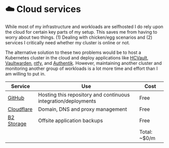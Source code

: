 # :cloud: Cloud services

While most of my infrastructure and workloads are selfhosted I do rely upon the cloud for certain key parts of my setup. This saves me from having to worry about two things. (1) Dealing with chicken/egg scenarios and (2) services I critically need whether my cluster is online or not.

The alternative solution to these two problems would be to host a Kubernetes cluster in the cloud and deploy applications like [HCVault](https://www.vaultproject.io/), [Vaultwarden](https://github.com/dani-garcia/vaultwarden), [ntfy](https://ntfy.sh/), and [Authentik](https://goauthentik.io/). However, maintaining another cluster and monitoring another group of workloads is a lot more time and effort than I am willing to put in.

| Service                                                       | Use                                                            | Cost         |
| ------------------------------------------------------------- | -------------------------------------------------------------- | ------------ |
| [GitHub](https://github.com/)                                 | Hosting this repository and continuous integration/deployments | Free         |
| [Cloudflare](https://www.cloudflare.com/)                     | Domain, DNS and proxy management                               | Free         |
| [B2 Storage](https://www.backblaze.com/b2/cloud-storage.html) | Offsite application backups                                    | Free         |
|                                                               |                                                                | Total: ~$0/m |
